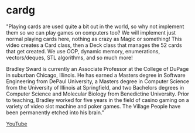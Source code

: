 # cardg

"Playing cards are used quite a bit out in the world, so why not implement them so we can play games on computers too?  We will implement just normal playing cards here, nothing as crazy as Magic or something!  This video creates a Card class, then a Deck class that manages the 52 cards that get created.  We use OOP, dynamic memory, enumerations, vectors/deques, STL algorithms, and so much more!

Bradley Sward is currently an Associate Professor at the College of DuPage in suburban Chicago, Illinois. He has earned a Masters degree in Software Engineering from DePaul University, a Masters degree in Computer Science from the University of Illinois at Springfield, and two Bachelors degrees in Computer Science and Molecular Biology from Benedictine University. Prior to teaching, Bradley worked for five years in the field of casino gaming on a variety of video slot machine and poker games. The Village People have been permanently etched into his brain."

[YouTube](https://youtu.be/f5vvgHX9coI)
